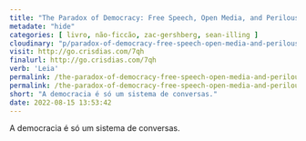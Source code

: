 ```yaml
---
title: "The Paradox of Democracy: Free Speech, Open Media, and Perilous Persuasion — Zac Gershberg, Sean Illing"
metadate: "hide"
categories: [ livro, não-ficcão, zac-gershberg, sean-illing ]
cloudinary: "p/paradox-of-democracy-free-speech-open-media-and-perilous-persuasion.jpg"
visit: http://go.crisdias.com/7qh
finalurl: http://go.crisdias.com/7qh
verb: 'Leia'
permalink: /the-paradox-of-democracy-free-speech-open-media-and-perilous-persuasion
permalink: /the-paradox-of-democracy-free-speech-open-media-and-perilous-persuasion
short: "A democracia é só um sistema de conversas."
date: 2022-08-15 13:53:42
---
```

A democracia é só um sistema de conversas.